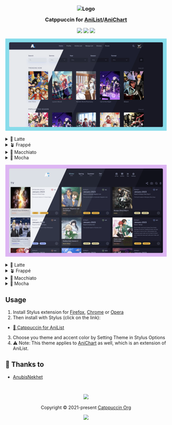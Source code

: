 <h3 align="center">
	<img src="https://raw.githubusercontent.com/catppuccin/catppuccin/main/assets/logos/exports/1544x1544_circle.png" width="100" alt="Logo"/><br/>
	<img src="https://raw.githubusercontent.com/catppuccin/catppuccin/main/assets/misc/transparent.png" height="30" width="0px"/>
	Catppuccin for <a href="https://anilist.co">AniList</a>/<a href="https://anichart.net">AniChart</a>
	<img src="https://raw.githubusercontent.com/catppuccin/catppuccin/main/assets/misc/transparent.png" height="30" width="0px"/>
</h3>

<p align="center">
	<a href="https://github.com/catppuccin/anilist/stargazers"><img src="https://img.shields.io/github/stars/catppuccin/anilist?colorA=363a4f&colorB=b7bdf8&style=for-the-badge"></a>
	<a href="https://github.com/catppuccin/anilist/issues"><img src="https://img.shields.io/github/issues/catppuccin/anilist?colorA=363a4f&colorB=f5a97f&style=for-the-badge"></a>
	<a href="https://github.com/catppuccin/anilist/contributors"><img src="https://img.shields.io/github/contributors/catppuccin/anilist?colorA=363a4f&colorB=a6da95&style=for-the-badge"></a>
</p>

<p align="center">
	<img src="assets/anilist/preview.webp"/>
</p>

<details>
<summary>🌻 Latte</summary>
<img src="assets/anilist/latte.webp"/>
</details>
<details>
<summary>🪴 Frappé</summary>
<img src="assets/anilist/frappe.webp"/>
</details>
<details>
<summary>🌺 Macchiato</summary>
<img src="assets/anilist/macchiato.webp"/>
</details>
<details>
<summary>🌿 Mocha</summary>
<img src="assets/anilist/mocha.webp"/>
</details>

<p align="center">
	<img src="assets/anichart/preview.webp"/>
</p>

<details>
<summary>🌻 Latte</summary>
<img src="assets/anichart/latte.webp"/>
</details>
<details>
<summary>🪴 Frappé</summary>
<img src="assets/anichart/frappe.webp"/>
</details>
<details>
<summary>🌺 Macchiato</summary>
<img src="assets/anichart/macchiato.webp"/>
</details>
<details>
<summary>🌿 Mocha</summary>
<img src="assets/anichart/mocha.webp"/>
</details>

## Usage

1. Install Stylus extension for [Firefox](https://addons.mozilla.org/en-US/firefox/addon/styl-us/), [Chrome](https://chrome.google.com/webstore/detail/stylus/clngdbkpkpeebahjckkjfobafhncgmne) or [Opera](https://addons.opera.com/en-gb/extensions/details/stylus/)
2. Then install with Stylus (click on the link):
  - [🌻 Catppuccin for AniList](https://github.com/catppuccin/anilist/raw/main/src/AnilistCatppuccin.user.css)
3. Choose you theme and accent color by Setting Theme in Stylus Options
4. ⚠️ Note: This theme applies to [AniChart](https://anichart.net) as well, which is an extension of AniList.

## 💝 Thanks to

- [AnubisNekhet](https://github.com/AnubisNekhet)

&nbsp;

<p align="center">
	<img src="https://raw.githubusercontent.com/catppuccin/catppuccin/main/assets/footers/gray0_ctp_on_line.svg?sanitize=true" />
</p>

<p align="center">
	Copyright &copy; 2021-present <a href="https://github.com/catppuccin" target="_blank">Catppuccin Org</a>
</p>

<p align="center">
	<a href="https://github.com/catppuccin/catppuccin/blob/main/LICENSE"><img src="https://img.shields.io/static/v1.svg?style=for-the-badge&label=License&message=MIT&logoColor=d9e0ee&colorA=363a4f&colorB=b7bdf8"/></a>
</p>
